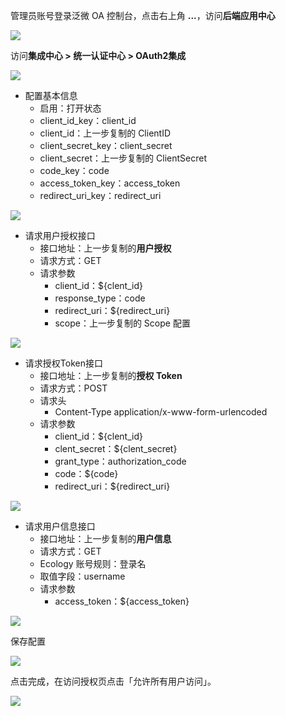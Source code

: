 <IntegrationDetailCard :title="`配置泛微 OA`">

管理员账号登录泛微 OA 控制台，点击右上角 **...**，访问**后端应用中心**

![](~@imagesZhCn/integration/weaver/2-1.png)

访问**集成中心 &gt; 统一认证中心 &gt; OAuth2集成**

![](~@imagesZhCn/integration/weaver/2-2.png)

- 配置基本信息
  - 启用：打开状态
  - client_id_key：client_id
  - client_id：上一步复制的 ClientID
  - client_secret_key：client_secret
  - client_secret：上一步复制的 ClientSecret
  - code_key：code
  - access_token_key：access_token
  - redirect_uri_key：redirect_uri

![](~@imagesZhCn/integration/weaver/2-3.png)

- 请求用户授权接口
  - 接口地址：上一步复制的**用户授权**
  - 请求方式：GET
  - 请求参数
    - client_id：${clent_id}
    - response_type：code
    - redirect_uri：${redirect_uri}
    - scope：上一步复制的 Scope 配置

![](~@imagesZhCn/integration/weaver/2-4.png)

- 请求授权Token接口
  - 接口地址：上一步复制的**授权 Token**
  - 请求方式：POST
  - 请求头
    - Content-Type application/x-www-form-urlencoded
  - 请求参数
    - client_id：${clent_id}
    - clent_secret：${clent_secret}
    - grant_type：authorization_code
    - code：${code}
    - redirect_uri：${redirect_uri}

![](~@imagesZhCn/integration/weaver/2-5.png)

- 请求用户信息接口
  - 接口地址：上一步复制的**用户信息**
  - 请求方式：GET
  - Ecology 账号规则：登录名
  - 取值字段：username
  - 请求参数
    - access_token：${access_token}

![](~@imagesZhCn/integration/weaver/2-6.png)

保存配置

![](~@imagesZhCn/integration/weaver/2-7.png)

点击完成，在访问授权页点击「允许所有用户访问」。

![](~@imagesZhCn/integration/weaver/2-8.png)


</IntegrationDetailCard>
